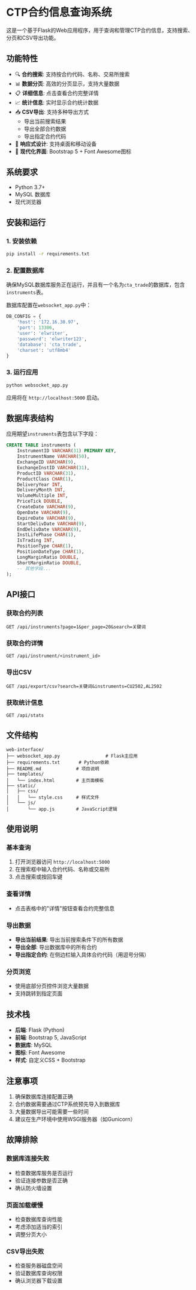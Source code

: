 # CTP合约信息查询系统

这是一个基于Flask的Web应用程序，用于查询和管理CTP合约信息，支持搜索、分页和CSV导出功能。

## 功能特性

- 🔍 **合约搜索**: 支持按合约代码、名称、交易所搜索
- 📊 **数据分页**: 高效的分页显示，支持大量数据
- 📋 **详细信息**: 点击查看合约完整详情
- 📈 **统计信息**: 实时显示合约统计数据
- 📥 **CSV导出**: 支持多种导出方式
  - 导出当前搜索结果
  - 导出全部合约数据  
  - 导出指定合约代码
- 📱 **响应式设计**: 支持桌面和移动设备
- 🎨 **现代化界面**: Bootstrap 5 + Font Awesome图标

## 系统要求

- Python 3.7+
- MySQL 数据库
- 现代浏览器

## 安装和运行

### 1. 安装依赖

```bash
pip install -r requirements.txt
```

### 2. 配置数据库

确保MySQL数据库服务正在运行，并且有一个名为`cta_trade`的数据库，包含`instruments`表。

数据库配置在`websocket_app.py`中：
```python
DB_CONFIG = {
    'host': '172.16.30.97',
    'port': 13306,
    'user': 'elwriter',
    'password': 'elwriter123',
    'database': 'cta_trade',
    'charset': 'utf8mb4'
}
```

### 3. 运行应用

```bash
python websocket_app.py
```

应用将在 `http://localhost:5000` 启动。

## 数据库表结构

应用期望`instruments`表包含以下字段：

```sql
CREATE TABLE instruments (
    InstrumentID VARCHAR(31) PRIMARY KEY,
    InstrumentName VARCHAR(50),
    ExchangeID VARCHAR(9),
    ExchangeInstID VARCHAR(31),
    ProductID VARCHAR(31),
    ProductClass CHAR(1),
    DeliveryYear INT,
    DeliveryMonth INT,
    VolumeMultiple INT,
    PriceTick DOUBLE,
    CreateDate VARCHAR(9),
    OpenDate VARCHAR(9),
    ExpireDate VARCHAR(9),
    StartDelivDate VARCHAR(9),
    EndDelivDate VARCHAR(9),
    InstLifePhase CHAR(1),
    IsTrading INT,
    PositionType CHAR(1),
    PositionDateType CHAR(1),
    LongMarginRatio DOUBLE,
    ShortMarginRatio DOUBLE,
    -- 其他字段...
);
```

## API接口

### 获取合约列表
```
GET /api/instruments?page=1&per_page=20&search=关键词
```

### 获取合约详情
```
GET /api/instrument/<instrument_id>
```

### 导出CSV
```
GET /api/export/csv?search=关键词&instruments=CU2502,AL2502
```

### 获取统计信息
```
GET /api/stats
```

## 文件结构

```
web-interface/
├── websocket_app.py                 # Flask主应用
├── requirements.txt       # Python依赖
├── README.md             # 项目说明
├── templates/
│   └── index.html        # 主页面模板
├── static/
│   ├── css/
│   │   └── style.css     # 样式文件
│   └── js/
│       └── app.js        # JavaScript逻辑
```

## 使用说明

### 基本查询
1. 打开浏览器访问 `http://localhost:5000`
2. 在搜索框中输入合约代码、名称或交易所
3. 点击搜索或按回车键

### 查看详情
- 点击表格中的"详情"按钮查看合约完整信息

### 导出数据
- **导出当前结果**: 导出当前搜索条件下的所有数据
- **导出全部**: 导出数据库中的所有合约
- **导出指定合约**: 在侧边栏输入具体合约代码（用逗号分隔）

### 分页浏览
- 使用底部分页控件浏览大量数据
- 支持跳转到指定页面

## 技术栈

- **后端**: Flask (Python)
- **前端**: Bootstrap 5, JavaScript
- **数据库**: MySQL
- **图标**: Font Awesome
- **样式**: 自定义CSS + Bootstrap

## 注意事项

1. 确保数据库连接配置正确
2. 合约数据需要通过CTP系统预先导入到数据库
3. 大量数据导出可能需要一些时间
4. 建议在生产环境中使用WSGI服务器（如Gunicorn）

## 故障排除

### 数据库连接失败
- 检查数据库服务是否运行
- 验证连接参数是否正确
- 确认防火墙设置

### 页面加载缓慢
- 检查数据库查询性能
- 考虑添加适当的索引
- 调整分页大小

### CSV导出失败
- 检查服务器磁盘空间
- 验证数据库查询权限
- 确认浏览器下载设置 